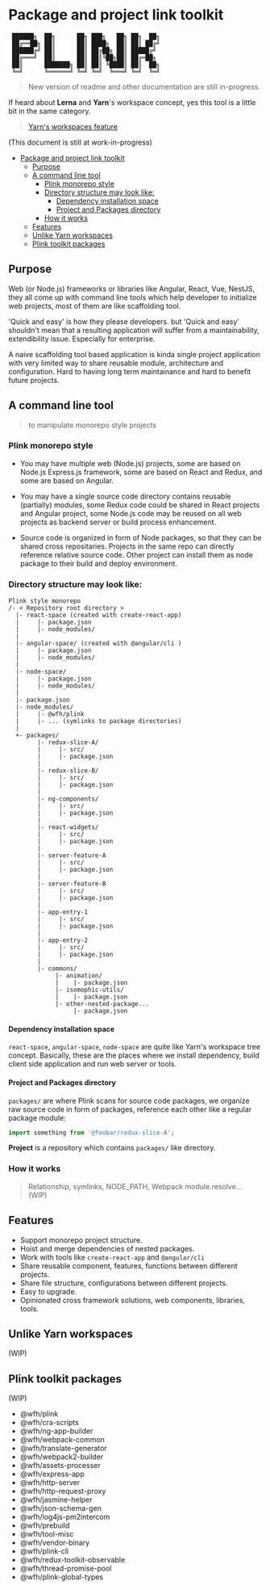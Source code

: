 # Package and project link toolkit

```
 ██████╗  ██╗      ██╗ ███╗   ██╗ ██╗  ██╗ 
 ██╔══██╗ ██║      ██║ ████╗  ██║ ██║ ██╔╝ 
 ██████╔╝ ██║      ██║ ██╔██╗ ██║ █████╔╝  
 ██╔═══╝  ██║      ██║ ██║╚██╗██║ ██╔═██╗  
 ██║      ███████╗ ██║ ██║ ╚████║ ██║  ██╗ 
 ╚═╝      ╚══════╝ ╚═╝ ╚═╝  ╚═══╝ ╚═╝  ╚═╝ 
```
> New version of readme and other documentation are still in-progress.

If heard about **Lerna** and **Yarn**'s workspace concept, yes this tool is a little bit in the same category.
> [Yarn's workspaces feature](https://yarnpkg.com/features/workspaces)

(This document is still at work-in-progress)

- [Package and project link toolkit](#package-and-project-link-toolkit)
  - [Purpose](#purpose)
  - [A command line tool](#a-command-line-tool)
    - [Plink monorepo style](#plink-monorepo-style)
    - [Directory structure may look like:](#directory-structure-may-look-like)
      - [Dependency installation space](#dependency-installation-space)
      - [Project and Packages directory](#project-and-packages-directory)
    - [How it works](#how-it-works)
  - [Features](#features)
  - [Unlike Yarn workspaces](#unlike-yarn-workspaces)
  - [Plink toolkit packages](#plink-toolkit-packages)
## Purpose
Web (or Node.js) frameworks or libraries like Angular, React, Vue, NestJS, they all come up with command line tools which help developer to initialize web projects, most of them are like scaffolding tool.

'Quick and easy' is how they please developers. but 'Quick and easy' shouldn't mean that a resulting application will suffer from a maintainability, extendibility issue. Especially for enterprise.

A naive scaffolding tool based application is kinda single project application with very limited way to share reusable module, architecture and configuration. Hard to having long term maintainance and hard to benefit future projects.

## A command line tool
 > to manipulate monorepo style projects
### Plink monorepo style
- You may have multiple web (Node.js) projects, some are based on Node.js Express.js framework, some are based on React and Redux, and some are based on Angular.

- You may have a single source code directory contains reusable (partially) modules, some Redux code could be shared in React projects and Angular project, some Node.js code may be reused on all web projects as backend server or build process enhancement.

- Source code is organized in form of Node packages, so that they can be shared cross repositaries. Projects in the same repo can directly reference relative source code. Other project can install them as node package to their build and deploy environment.

### Directory structure may look like:
```
Plink style monorepo
/- < Repository root directory >
  |- react-space (created with create-react-app)
  |     |- package.json
  |     |- node_modules/
  |
  |- angular-space/ (created with @angular/cli )
  |     |- package.json
  |     |- node_modules/
  |
  |- node-space/
  |     |- package.json
  |     |- node_modules/
  |
  |- package.json
  |- node_modules/
  |     |- @wfh/plink
  |     |- ... (symlinks to package directories)
  |     
  +- packages/
        |- redux-slice-A/
        |     |- src/
        |     |- package.json
        |
        |- redux-slice-B/
        |     |- src/
        |     |- package.json
        |
        |- ng-components/
        |     |- src/
        |     |- package.json
        |
        |- react-widgets/
        |     |- src/
        |     |- package.json
        |
        |- server-feature-A
        |     |- src/
        |     |- package.json
        |
        |- server-feature-B
        |     |- src/
        |     |- package.json
        |
        |- app-entry-1
        |     |- src/
        |     |- package.json
        |
        |- app-entry-2
        |     |- src/
        |     |- package.json
        |
        |- commons/
             |- animation/
             |    |- package.json
             |- isomophic-utils/
             |    |- package.json
             |- other-nested-package...
                  |- package.json

```
#### Dependency installation space
`react-space`, `angular-space`, `node-space` are quite like Yarn's workspace tree concept. Basically, these are the places where we install dependency, build client side application and run web server or tools.

#### Project and Packages directory
`packages/` are where Plink scans for source code packages, we organize raw source code in form of packages, reference each other like a regular package module:
```js
import something from '@foobar/redux-slice-A';
```

**Project** is a repository which contains `packages/` like directory.

### How it works
> Relationship, symlinks, NODE_PATH, Webpack module.resolve...
(WIP)

## Features
 - Support monorepo project structure.
 - Hoist and merge dependencies of nested packages.
 - Work with tools like `create-react-app` and `@angular/cli`
 - Share reusable component, features, functions between different projects.
 - Share file structure, configurations between different projects.
 - Easy to upgrade.
 - Opinionated cross framework solutions, web components, libraries, tools.

## Unlike Yarn workspaces
(WIP)

## Plink toolkit packages
(WIP)
- @wfh/plink
- @wfh/cra-scripts
- @wfh/ng-app-builder
- @wfh/webpack-common
- @wfh/translate-generator
- @wfh/webpack2-builder
- @wfh/assets-processer
- @wfh/express-app
- @wfh/http-server
- @wfh/http-request-proxy
- @wfh/jasmine-helper
- @wfh/json-schema-gen
- @wfh/log4js-pm2intercom
- @wfh/prebuild
- @wfh/tool-misc
- @wfh/vendor-binary
- @wfh/plink-cli
- @wfh/redux-toolkit-observable
- @wfh/thread-promise-pool
- @wfh/plink-global-types
